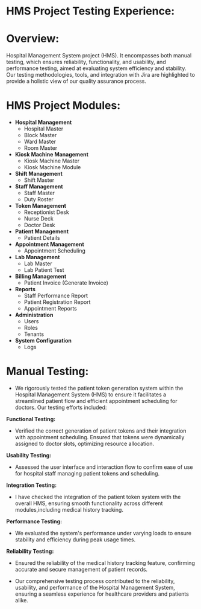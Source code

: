# HMS Project Testing Experience:
# Overview:
Hospital Management System project (HMS). It encompasses both manual testing, which ensures reliability, functionality, and usability, and performance testing, aimed at evaluating system efficiency and stability. Our testing methodologies, tools, and integration with Jira are highlighted to provide a holistic view of our quality assurance process.
# HMS Project Modules:
* **Hospital Management**<br>
   *  Hospital Master<br>
   *  Block Master<br>
   *  Ward Master<br>
   *  Room Master<br>
* **Kiosk Machine Management**<br>
   *  Kiosk Machine Master<br>
   *  Kiosk Machine Module<br>
* **Shift Management**<br>
   *  Shift Master<br>
* **Staff Management**<br>
  *  Staff Master<br>
  *  Duty Roster<br>
* **Token Management**<br>
  *  Receptionist Desk<br>
  *  Nurse Deck<br>
  *  Doctor Desk<br>
* **Patient Management**<br>
  *  Patient Details<br>
* **Appointment Management**<br>
  *  Appointment Scheduling<br>
* **Lab Management**<br>
  *  Lab Master<br>
  *  Lab Patient Test<br>
* **Billing Management**<br>
  *  Patient Invoice (Generate Invoice)<br>
* **Reports**<br>
  *  Staff Performance Report<br>
  *  Patient Registration Report<br>
  *  Appointment Reports<br>
* **Administration**<br>
  *  Users<br>
  *  Roles<br>
  *  Tenants<br>
* **System Configuration**<br>
  *  Logs<br>
# Manual Testing:
* We rigorously tested the patient token generation system within the Hospital Management System (HMS) to ensure it facilitates a streamlined
  patient flow and efficient appointment scheduling for doctors. Our testing efforts included:

**Functional Testing:**<br>
  * Verified the correct generation of patient tokens and their integration with appointment scheduling. Ensured that tokens were dynamically 
  assigned to doctor slots, optimizing resource allocation.
  
**Usability Testing:**<br>
  * Assessed the user interface and interaction flow to confirm ease of use for hospital staff managing patient tokens and scheduling.

**Integration Testing:**<br>
  * I have checked the integration of the patient token system with the overall HMS, ensuring smooth functionality across different modules,including medical history tracking.

**Performance Testing:**<br>
  * We evaluated the system's performance under varying loads to ensure stability and efficiency during peak usage times.

**Reliability Testing:**<br>
  * Ensured the reliability of the medical history tracking feature, confirming accurate and secure management of patient records.
  
  * Our comprehensive testing process contributed to the reliability, usability, and performance of the Hospital Management System, ensuring a 
  seamless experience for healthcare providers and patients alike.




